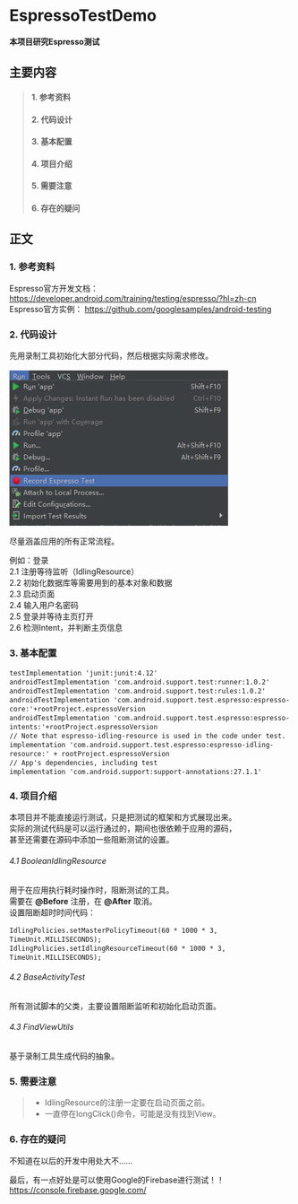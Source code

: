 # EspressoTestDemo
**本项目研究Espresso测试**

## 主要内容
> #### 1. 参考资料
> #### 2. 代码设计
> #### 3. 基本配置
> #### 4. 项目介绍
> #### 5. 需要注意
> #### 6. 存在的疑问

## 正文
### 1. 参考资料
Espresso官方开发文档： 
https://developer.android.com/training/testing/espresso/?hl=zh-cn   
Espresso官方实例： 
https://github.com/googlesamples/android-testing  
### 2. 代码设计
先用录制工具初始化大部分代码，然后根据实际需求修改。  

![录制工具入口](https://github.com/pulque/EspressoTestDemo/blob/master/images/20180810165352.png?raw=true)  
  
尽量涵盖应用的所有正常流程。  
    
例如：登录  
2.1 注册等待监听（IdlingResource）  
2.2 初始化数据库等需要用到的基本对象和数据  
2.3 启动页面  
2.4 输入用户名密码  
2.5 登录并等待主页打开  
2.6 检测Intent，并判断主页信息  
### 3. 基本配置
    testImplementation 'junit:junit:4.12'
    androidTestImplementation 'com.android.support.test:runner:1.0.2'
    androidTestImplementation 'com.android.support.test:rules:1.0.2'
    androidTestImplementation 'com.android.support.test.espresso:espresso-core:'+rootProject.espressoVersion
    androidTestImplementation 'com.android.support.test.espresso:espresso-intents:'+rootProject.espressoVersion
    // Note that espresso-idling-resource is used in the code under test.
    implementation 'com.android.support.test.espresso:espresso-idling-resource:' + rootProject.espressoVersion
    // App's dependencies, including test
    implementation 'com.android.support:support-annotations:27.1.1'  
### 4. 项目介绍
本项目并不能直接运行测试，只是把测试的框架和方式展现出来。  
实际的测试代码是可以运行通过的，期间也很依赖于应用的源码，  
甚至还需要在源码中添加一些阻断测试的设置。  
###### 4.1 BooleanIdlingResource
用于在应用执行耗时操作时，阻断测试的工具。  
需要在 **@Before** 注册，在 **@After** 取消。  
设置阻断超时时间代码：  

    IdlingPolicies.setMasterPolicyTimeout(60 * 1000 * 3, TimeUnit.MILLISECONDS);
    IdlingPolicies.setIdlingResourceTimeout(60 * 1000 * 3, TimeUnit.MILLISECONDS);
###### 4.2 BaseActivityTest
所有测试脚本的父类，主要设置阻断监听和初始化启动页面。  
###### 4.3 FindViewUtils
基于录制工具生成代码的抽象。

### 5. 需要注意
> + IdlingResource的注册一定要在启动页面之前。 
> + 一直停在longClick()命令，可能是没有找到View。  
### 6. 存在的疑问
不知道在以后的开发中用处大不……  
  
  
最后，有一点好处是可以使用Google的Firebase进行测试！！  
https://console.firebase.google.com/
    
